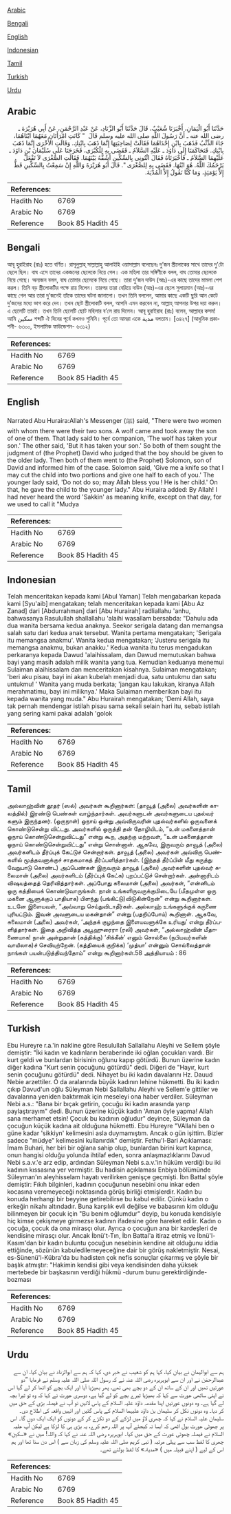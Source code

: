 [Arabic](#arabic)

[Bengali](#bengali)

[English](#english)

[Indonesian](#indonesian)

[Tamil](#tamil)

[Turkish](#turkish)

[Urdu](#urdu)

## Arabic


<div dir="rtl" lang="ar" style={{fontSize:'larger',backgroundColor:'#f8f9fa',padding:20}}>
حَدَّثَنَا أَبُو الْيَمَانِ، أَخْبَرَنَا شُعَيْبٌ، قَالَ حَدَّثَنَا أَبُو الزِّنَادِ، عَنْ عَبْدِ الرَّحْمَنِ، عَنْ أَبِي هُرَيْرَةَ ـ رضى الله عنه ـ أَنَّ رَسُولَ اللَّهِ صلى الله عليه وسلم قَالَ ‏ "‏ كَانَتِ امْرَأَتَانِ مَعَهُمَا ابْنَاهُمَا، جَاءَ الذِّئْبُ فَذَهَبَ بِابْنِ إِحْدَاهُمَا فَقَالَتْ لِصَاحِبَتِهَا إِنَّمَا ذَهَبَ بِابْنِكِ‏.‏ وَقَالَتِ الأُخْرَى إِنَّمَا ذَهَبَ بِابْنِكِ‏.‏ فَتَحَاكَمَتَا إِلَى دَاوُدَ ـ عَلَيْهِ السَّلاَمُ ـ فَقَضَى بِهِ لِلْكُبْرَى، فَخَرَجَتَا عَلَى سُلَيْمَانَ بْنِ دَاوُدَ ـ عَلَيْهِمَا السَّلاَمُ ـ فَأَخْبَرَتَاهُ فَقَالَ ائْتُونِي بِالسِّكِّينِ أَشُقُّهُ بَيْنَهُمَا‏.‏ فَقَالَتِ الصُّغْرَى لاَ تَفْعَلْ يَرْحَمُكَ اللَّهُ‏.‏ هُوَ ابْنُهَا‏.‏ فَقَضَى بِهِ لِلصُّغْرَى ‏"‏‏.‏ قَالَ أَبُو هُرَيْرَةَ وَاللَّهِ إِنْ سَمِعْتُ بِالسِّكِّينِ قَطُّ إِلاَّ يَوْمَئِذٍ، وَمَا كُنَّا نَقُولُ إِلاَّ الْمُدْيَةَ‏.‏
</div>
<div style={{backgroundColor:'#f8f9fa',padding:20, marginBottom: 10}}><table> <thead> <tr> <th>References:</th> <th></th> </tr> </thead> <tbody><tr><td>Hadith No</td><td>6769</td></tr><tr><td>Arabic No</td><td>6769</td></tr><tr><td>Reference</td><td>Book 85 Hadith 45</td></tr></tbody></table></div>

## Bengali


<div dir="ltr" lang="bn" style={{fontSize:'larger',backgroundColor:'#f8f9fa',padding:20}}>
আবূ হুরাইরাহ (রাঃ) হতে বর্ণিত। রাসূলুল্লাহ্ সাল্লাল্লাহু আলাইহি ওয়াসাল্লাম বলেছেনঃ দু’জন স্ত্রীলোকের সাথে তাদের দু’টো ছেলে ছিল। বাঘ এসে তাদের একজনের ছেলেকে নিয়ে গেল। এক মহিলা তার সঙ্গিণীকে বলল, বাঘ তোমার ছেলেকে নিয়ে গেছে। অন্যজন বলল, বাঘ তোমার ছেলেকে নিয়ে গেছে। তারা দু’জন দাউদ (আঃ)-এর কাছে তাদের মামলা পেশ করল। তিনি বড় স্ত্রীলোকটির পক্ষে রায় দিলেন। তারপর তারা বেরিয়ে দাউদ (আঃ)-এর ছেলে সুলায়মান (আঃ)-এর কাছে গেল আর তারা দু’জনেই তাঁকে তাদের ঘটনা জানালো। তখন তিনি বললেন, আমার কাছে একটি ছুরি আন কেটে দু’জনের মধ্যে ভাগ করে দেব। তখন ছোট স্ত্রীলোকটি বলল, আপনি এমন করবেন না, আল্লাহ্ আপনার উপর দয়া করুন। এ ছেলেটি তারই। তখন তিনি ছেলেটি ছোট মহিলার ব’লে রায় দিলেন। আবূ হুরাইরাহ (রাঃ) বলেন, আল্লাহর কসম! আমি سكين শব্দটি ঐ দিনের পূর্বে কখনও শুনিনি। পূর্বে তো আমরা একে مدية বলতাম। [৩৪২৭] (আধুনিক প্রকাশনী- ৬৩০০, ইসলামিক ফাউন্ডেশন- ৬৩১২)
</div>
<div style={{backgroundColor:'#f8f9fa',padding:20, marginBottom: 10}}><table> <thead> <tr> <th>References:</th> <th></th> </tr> </thead> <tbody><tr><td>Hadith No</td><td>6769</td></tr><tr><td>Arabic No</td><td>6769</td></tr><tr><td>Reference</td><td>Book 85 Hadith 45</td></tr></tbody></table></div>

## English


<div dir="ltr" lang="en" style={{fontSize:'larger',backgroundColor:'#f8f9fa',padding:20}}>
Narrated Abu Huraira:Allah's Messenger (ﷺ) said, "There were two women with whom there were their two sons. A wolf came and took away the son of one of them. That lady said to her companion, 'The wolf has taken your son.' The other said, 'But it has taken your son.' So both of them sought the judgment of (the Prophet) David who judged that the boy should be given to the older lady. Then both of them went to (the Prophet) Solomon, son of David and informed him of the case. Solomon said, 'Give me a knife so that I may cut the child into two portions and give one half to each of you.' The younger lady said, 'Do not do so; may Allah bless you ! He is her child.' On that, he gave the child to the younger lady." Abu Huraira added: By Allah! I had never heard the word 'Sakkin' as meaning knife, except on that day, for we used to call it "Mudya
</div>
<div style={{backgroundColor:'#f8f9fa',padding:20, marginBottom: 10}}><table> <thead> <tr> <th>References:</th> <th></th> </tr> </thead> <tbody><tr><td>Hadith No</td><td>6769</td></tr><tr><td>Arabic No</td><td>6769</td></tr><tr><td>Reference</td><td>Book 85 Hadith 45</td></tr></tbody></table></div>

## Indonesian


<div dir="ltr" lang="id" style={{fontSize:'larger',backgroundColor:'#f8f9fa',padding:20}}>
Telah menceritakan kepada kami [Abul Yaman] Telah mengabarkan kepada kami [Syu'aib] mengatakan; telah menceritakan kepada kami [Abu Az Zanad] dari [Abdurrahman] dari [Abu Hurairah] radliallahu 'anhu, bahwasanya Rasulullah shallallahu 'alaihi wasallam bersabda: "Dahulu ada dua wanita bersama kedua anaknya. Seekor serigala datang dan memangsa salah satu dari kedua anak tersebut. Wanita pertama mengatakan; 'Serigala itu memangsa anakmu'. Wanita kedua mengatakan; 'Justeru serigala itu memangsa anakmu, bukan anakku.' Kedua wanita itu terus mengadukan perkaranya kepada Dawud 'alaihissalam, dan Dawud memutuskan bahwa bayi yang masih adalah milik wanita yang tua. Kemudian keduanya menemui Sulaiman alaihissalam dan menceritakan kisahnya. Sulaiman mengatakan; 'beri aku pisau, bayi ini akan kubelah menjadi dua, satu untukmu dan satu untukmu! ' Wanita yang muda berkata; 'jangan kau lakukan, kiranya Allah merahmatimu, bayi ini miliknya.' Maka Sulaiman memberikan bayi itu kepada wanita yang muda." Abu Hurairah mengatakan; 'Demi Allah, saya tak pernah mendengar istilah pisau sama sekali selain hari itu, sebab istilah yang sering kami pakai adalah 'golok
</div>
<div style={{backgroundColor:'#f8f9fa',padding:20, marginBottom: 10}}><table> <thead> <tr> <th>References:</th> <th></th> </tr> </thead> <tbody><tr><td>Hadith No</td><td>6769</td></tr><tr><td>Arabic No</td><td>6769</td></tr><tr><td>Reference</td><td>Book 85 Hadith 45</td></tr></tbody></table></div>

## Tamil


<div dir="ltr" lang="ta" style={{fontSize:'larger',backgroundColor:'#f8f9fa',padding:20}}>
அல்லாஹ்வின் தூதர் (ஸல்) அவர்கள் கூறினார்கள்: (தாவூத் (அலை) அவர்களின் காலத்தில்) இரண்டு பெண்கள் வாழ்ந்தார்கள். அவர்களுடன் அவர்களுடைய புதல்வர் களும் இருந்தனர். (ஒருநாள்) ஓநாய் ஒன்று அவ்விருவரின் புதல்வர்களில் ஒருவனைக் கொண்டுசென்று விட்டது. அவர்களில் ஒருத்தி தன் தோழியிடம், “உன் மகனைத்தான் ஓநாய் கொண்டுசென்றுவிட்டது” என்று கூற, அதற்கு மற்றவள், “உன் மகனைத்தான் ஓநாய் கொண்டுசென்றுவிட்டது” என்று சொன்னாள். ஆகவே, இருவரும் தாவூத் (அலை) அவர்களிடம் தீர்ப்புக் கேட்டுச் சென்றார்கள். தாவூத் (அலை) அவர்கள் அவ்விரு பெண்களில் மூத்தவளுக்குச் சாதகமாகத் தீர்ப்பளித்தார்கள். (இந்தத் தீர்ப்பின் மீது கருத்து வேறுபாடு கொண்ட) அப்பெண்கள் இருவரும் தாவூத் (அலை) அவர்களின் புதல்வர் சுலைமான் (அலை) அவர்களிடம் (தீர்ப்புக் கேட்க) புறப்பட்டுச் சென்றார்கள். அன்னாரிடம் விஷயத்தைத் தெரிவித்தார்கள். அப்போது சுலைமான் (அலை) அவர்கள், “என்னிடம் ஒரு கத்தியைக் கொண்டுவாருங்கள். நான் உங்களிருவருக்குமிடையே (மீதமுள்ள ஒரு மகனை ஆளுக்குப் பாதியாக) பிளந்து (பங்கிட்டு)விடுகின்றேன்” என்று கூறினார்கள். உடனே இளையவள், “அவ்வாறு செய்துவிடாதீர்கள். அல்லாஹ் உங்களுக்குக் கருணை புரியட்டும். இவன் அவளுடைய மகன்தான்” என்று (பதறிப்போய்) கூறினாள். ஆகவே, சுலைமான் (அலை) அவர்கள், ‘அந்தக் குழந்தை இளையவளுக்கே உரியது’ என்று தீர்ப்பளித்தார்கள். இதை அறிவித்த அபூஹுரைரா (ரலி) அவர்கள், “அல்லாஹ்வின் மீதாணையாக! நான் அன்றுதான் (கத்திக்கு) ‘சிக்கீன்’ எனும் சொல்லை (நபியவர்களின் வாயிலாக)ச் செவியுற்றேன். (கத்தியைக் குறிக்க) ‘முத்யா’ என்னும் சொல்லைத்தான் நாங்கள் பயன்படுத்திவந்தோம்” என்று கூறினார்கள்.58 அத்தியாயம் : 86
</div>
<div style={{backgroundColor:'#f8f9fa',padding:20, marginBottom: 10}}><table> <thead> <tr> <th>References:</th> <th></th> </tr> </thead> <tbody><tr><td>Hadith No</td><td>6769</td></tr><tr><td>Arabic No</td><td>6769</td></tr><tr><td>Reference</td><td>Book 85 Hadith 45</td></tr></tbody></table></div>

## Turkish


<div dir="ltr" lang="tr" style={{fontSize:'larger',backgroundColor:'#f8f9fa',padding:20}}>
Ebu Hureyre r.a.'in nakline göre Resulullah Sallallahu Aleyhi ve Sellem şöyle demiştir: "İki kadın ve kadınların beraberinde iki oğlan çocukları vardı. Bir kurt geldi ve bunlardan birisinin oğlunu kapıp götürdü. Bunun üzerine kadın diğer kadına "Kurt senin çocuğunu götürdü" dedi. Diğeri de "Hayır, kurt senin çocuğunu götürdü" dedi. Nihayet bu iki kadın davalarını Hz. Dauud Nebie arzettiler. O da aralarında büyük kadının lehine hükmetti. Bu iki kadın çıkıp Davud'un oğlu Süleyman Nebi Sallallahu Aleyhi ve Sellem'e gittiler ve davalarına yeniden baktırmak için meseleyi ona haber verdiler. Süleyman Nebi a.s.: "Bana bir bıçak getirin, çocuğu iki kadın arasında yarıp paylaştırayım" dedi. Bunun üzerine küçük kadın 'Aman öyle yapma! Allah sana merhamet etsin! Çocuk bu kadının oğludur" deyince, Süleyman da çocuğun küçük kadına ait olduğuna hükmetti. Ebu Hureyre "VAllahi ben o güne kadar 'sikkiyn' kelimesini asla duymamıştım. Ancak o gün işittim. Bizler sadece "müdye" kelimesini kullanırdık" demiştir. Fethu'l-Bari Açıklaması: İmam Buhari, her biri bir oğlana sahip olup, bunlardan birini kurt kapınca, onun hangisi olduğu yolunda ihtilaf eden, sonra anlaşmazlıklarını Davud Nebi s.a.v.'e arz edip, ardından Süleyman Nebi s.a.v.'in hüküm verdiği bu iki kadının kıssasına yer vermiştir. Bu hadisin açıklaması Enbiya bölümünde Süleyman'ın aleyhisselam hayatı verilirken genişçe geçmişti. İbn Battal şöyle demiştir: Fıkıh bilginleri, kadının çocuğunun nesebini onu inkar eden kocasına veremeyeceği noktasında görüş birliği etmişlerdir. Kadın bu konuda herhangi bir beyyine getirebilirse bu kabul edilir. Çünkü kadın o erkeğin nikahı altındadır. Buna karşılık evli değilse ve babasının kim olduğu bilinmeyen bir çocuk için "Bu benim oğlumdur" deyip, bu konuda kendisiyle hiç kimse çekişmeye girmezse kadının ifadesine göre hareket edilir. Kadın o çocuğa, çocuk da ona mirasçı olur. Ayrıca o çocuğun ana bir kardeşleri de kendisine mirasçı olur. Ancak İbnü't-Tın, İbn Battal'a itiraz etmiş ve İbnü'l-Kasım'dan bir kadın buluntu çocuğun nesebinin kendine ait olduğunu iddia ettiğinde, sözünün kabuledilemeyeceğine dair bir görüş nakletmiştir. Nesai, es-Sünenü'l-Kübra'da bu hadisten çok nefis sonuçlar çıkarmış ve şöyle bir başlık atmıştır: "Hakimin kendisi gibi veya kendisinden daha yüksek mertebede bir başkasının verdiği hükmü -durum bunu gerektirdiğinde- bozması
</div>
<div style={{backgroundColor:'#f8f9fa',padding:20, marginBottom: 10}}><table> <thead> <tr> <th>References:</th> <th></th> </tr> </thead> <tbody><tr><td>Hadith No</td><td>6769</td></tr><tr><td>Arabic No</td><td>6769</td></tr><tr><td>Reference</td><td>Book 85 Hadith 45</td></tr></tbody></table></div>

## Urdu


<div dir="rtl" lang="ur" style={{fontSize:'larger',backgroundColor:'#f8f9fa',padding:20}}>
ہم سے ابوالیمان نے بیان کیا، کہا ہم کو شعیب نے خبر دی، کہا کہ ہم سے ابوالزناد نے بیان کیا، ان سے عبدالرحمٰن نے اور ان سے ابوہریرہ رضی اللہ عنہ نے کہ رسول اللہ صلی اللہ علیہ وسلم نے فرمایا ”دو عورتیں تھیں اور ان کے ساتھ ان کے دو بچے بھی تھے، پھر بھیڑیا آیا اور ایک بچے کو اٹھا کر لے گیا اس نے اپنی ساتھی عورت سے کہا کہ بھیڑیا تیرے بچے کو لے گیا ہے، دوسری عورت نے کہا کہ وہ تو تیرا بچہ لے گیا ہے۔ وہ دونوں عورتیں اپنا مقدمہ داؤد علیہ السلام کے پاس لائیں تو آپ نے فیصلہ بڑی کے حق میں کر دیا۔ وہ دونوں نکل کر سلیمان بن داؤد علیہما السلام کے پاس گئیں اور انہیں واقعہ کی اطلاع دی۔ سلیمان علیہ السلام نے کہا کہ چھری لاؤ میں لڑکے کے دو ٹکڑے کر کے دونوں کو ایک ایک دوں گا۔ اس پر چھوٹی عورت بول اٹھی کہ ایسا نہ کیجئے آپ پر اللہ رحم کرے، یہ بڑی ہی کا لڑکا ہے لیکن آپ علیہ السلام نے فیصلہ چھوٹی عورت کے حق میں کیا۔ ابوہریرہ رضی اللہ عنہ نے کہا کہ واللہ! میں نے «سكين» چھری کا لفظ سب سے پہلی مرتبہ ( نبی کریم صلی اللہ علیہ وسلم کی زبان سے ) اس دن سنا تھا اور ہم اس کے لیے ( اپنے قبیلہ میں ) «مدية‏.‏» کا لفظ بولتے تھے۔
</div>
<div style={{backgroundColor:'#f8f9fa',padding:20, marginBottom: 10}}><table> <thead> <tr> <th>References:</th> <th></th> </tr> </thead> <tbody><tr><td>Hadith No</td><td>6769</td></tr><tr><td>Arabic No</td><td>6769</td></tr><tr><td>Reference</td><td>Book 85 Hadith 45</td></tr></tbody></table></div>